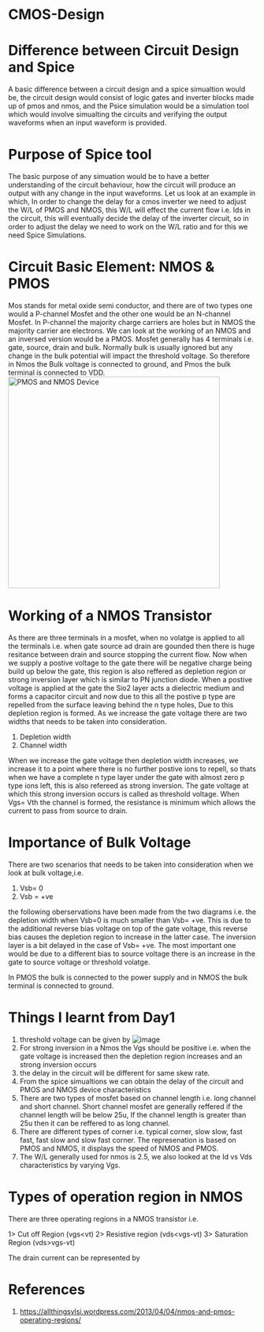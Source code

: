 # CMOS-Design

# Difference between Circuit Design and Spice 
  A basic difference between a circuit design and a spice simualtion would be, the circuit design would consist of logic gates and inverter blocks made up of pmos and nmos, and the Psice simulation would be a simulation tool which would involve simualting the circuits and verifying the output waveforms when an input waveform is provided. 

# Purpose of Spice tool 
The basic purpose of any simuation would be to have a better understanding of the circuit behaviour, how the circuit will produce an output with any change in the input waveforms. Let us look at an example in which, In order to change the delay for a cmos inverter we need to adjust the W/L of PMOS and NMOS, this W/L will effect the current flow i.e. Ids in the circuit, this will eventually decide the delay of the inverter circuit, so in order to adjust the delay we need to work on the W/L ratio and for this we need Spice Simulations.  

# Circuit Basic Element: NMOS & PMOS
Mos stands for metal oxide semi conductor, and there are of two types one would a P-channel Mosfet and the other one would be an N-channel Mosfet. In P-channel the majority charge carriers are holes but in NMOS the majority carrier are electrons. We can look at the working of an NMOS and an inversed version would be a PMOS. Mosfet generally has 4 terminals i.e. gate, source, drain and bulk. Normally bulk is usually ignored but any change in the bulk potential will impact the threshold voltage. So therefore in Nmos the Bulk voltage is connected to ground, and Pmos the bulk terminal is connected to VDD. 
<img width="429" alt="PMOS and NMOS Device" src="https://user-images.githubusercontent.com/78948002/108134473-e4645100-707b-11eb-9482-ac66136a9c88.PNG">

# Working of a NMOS Transistor 
As there are three terminals in a mosfet, when no volatge is applied to all the terminals i.e. when gate source ad drain are gounded then there is huge resitance between drain and source stopping the current flow. Now when we supply a postive voltage to the gate there will be negative charge being build up below the gate, this region is also reffered as depletion region or strong inversion layer which is similar to PN junction diode. When a postive voltage is applied at the gate the Sio2 layer acts a dielectric medium and forms a capacitor circuit and now due to this all the postive p type are repelled from the surface leaving behind the n type holes, Due to this depletion region is formed. As we increase the gate voltage there are two widths that needs to be taken into consideration. 
1. Depletion width 
2. Channel width 

When we increase the gate voltage then depletion width increases, we increase it to a point where there is no further postive ions to repell, so thats when we have a complete n type layer under the gate with almost zero p type ions left, this is also refereed as strong inversion. The gate voltage at which this strong inversion occurs is called as threshold voltage. When Vgs= Vth the channel is formed, the resistance is minimum which allows the current to pass from source to drain. 

# Importance of Bulk Voltage
There are two scenarios that needs to be taken into consideration when we look at bulk voltage,i.e.
1. Vsb= 0 
2. Vsb = +ve 

the following oberservations have been made from the two diagrams i.e. the depletion width when Vsb=0 is much smaller than Vsb= +ve. This is due to the additional reverse bias voltage on top of the gate voltage, this reverse bias causes the depletion region to increase in the latter case. The inversion layer is a bit delayed in the case of Vsb= +ve. The most important one would be due to a different bias to source voltage there is an increase in the gate to source voltage or threshold volatge. 

In PMOS the bulk is connected to the power supply and in NMOS the bulk terminal is connected to ground. 

# Things I learnt from Day1 
1. threshold voltage can be given by 
  ![image](https://user-images.githubusercontent.com/78948002/108152748-58fcb700-709f-11eb-834f-e71cf37d7a5b.png)  
3. For strong inversion in a Nmos the Vgs should be positive i.e. when the gate voltage is increased then the depletion region increases and an strong inversion occurs
4. the delay in the circuit will be different for same skew rate.
5. From the spice simualtions we can obtain the delay of the circuit and PMOS and NMOS device characteristics 
6. There are two types of mosfet based on channel length i.e. long channel and short channel. Short channel mosfet are generally reffered if the channel length will be below 25u, If the channel length is greater than 25u then it can be reffered to as long channel. 
7. There are different types of corner i.e. typical corner, slow slow, fast fast, fast slow and slow fast corner. The represenation is based on PMOS and NMOS, it displays the speed of NMOS and PMOS.
8. The W/L generally used for nmos is 2.5, we also looked at the Id vs Vds characteristics by varying Vgs.

# Types of operation region in NMOS 

There are three operating regions in a NMOS transistor i.e.

1> Cut off Region  (vgs<vt)
2> Resistive region (vds<vgs-vt)
3> Saturation Region (vds>vgs-vt)

The drain current can be represented by 


# References
1. https://allthingsvlsi.wordpress.com/2013/04/04/nmos-and-pmos-operating-regions/

